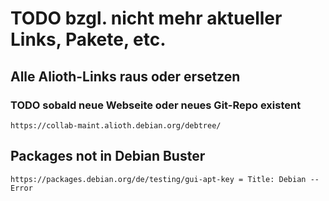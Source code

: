 TODO bzgl. nicht mehr aktueller Links, Pakete, etc.
===================================================

Alle Alioth-Links raus oder ersetzen
------------------------------------

### TODO sobald neue Webseite oder neues Git-Repo existent

```
https://collab-maint.alioth.debian.org/debtree/
```

Packages not in Debian Buster
-----------------------------

```
https://packages.debian.org/de/testing/gui-apt-key = Title: Debian -- Error
```
